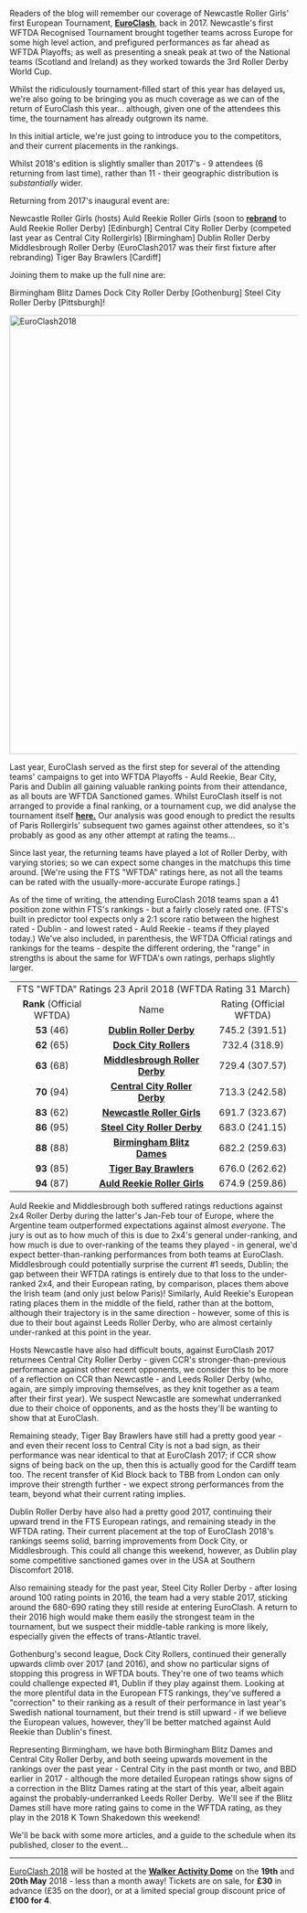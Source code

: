 <html><body><p>Readers of the blog will remember our coverage of Newcastle Roller Girls' first European Tournament, <b><a href="https://www.facebook.com/events/365884340424845/">EuroClash</a></b>, back in 2017. Newcastle's first WFTDA Recognised Tournament brought together teams across Europe for some high level action, and prefigured performances as far ahead as WFTDA Playoffs; as well as presenting a sneak peak at two of the National teams (Scotland and Ireland) as they worked towards the 3rd Roller Derby World Cup.

Whilst the ridiculously tournament-filled start of this year has delayed us, we're also going to be bringing you as much coverage as we can of the return of EuroClash this year... although, given one of the attendees this time, the tournament has already outgrown its name.

In this initial article, we're just going to introduce you to the competitors, and their current placements in the rankings.

Whilst 2018's edition is slightly smaller than 2017's - 9 attendees (6 returning from last time), rather than 11 - their geographic distribution is <em>substantially</em> wider.

Returning from 2017's inaugural event are:

Newcastle Roller Girls (hosts)
Auld Reekie Roller Girls (soon to <b><a href="https://scottishrollerderbyblog.com/2018/04/25/auld-reekies-10-anniversary-rebrand-with-your-help/">rebrand</a></b> to Auld Reekie Roller Derby) [Edinburgh]
Central City Roller Derby (competed last year as Central City Rollergirls) [Birmingham]
Dublin Roller Derby
Middlesbrough Roller Derby (EuroClash2017 was their first fixture after rebranding)
Tiger Bay Brawlers [Cardiff]

Joining them to make up the full nine are:

Birmingham Blitz Dames
Dock City Roller Derby [Gothenburg]
Steel City Roller Derby [Pittsburgh]!

<img class="aligncenter size-large wp-image-26639" src="https://scottishrollerderbyblog.com/2018/04/euroclash2018.png?w=2048" alt="EuroClash2018" width="1024" height="768">

Last year, EuroClash served as the first step for several of the attending teams' campaigns to get into WFTDA Playoffs - Auld Reekie, Bear City, Paris and Dublin all gaining valuable ranking points from their attendance, as all bouts are WFTDA Sanctioned games.
Whilst EuroClash itself is not arranged to provide a final ranking, or a tournament cup, we did analyse the tournament itself <b><a href="https://scottishrollerderbyblog.com/2017/03/30/euroclash-tomodachi-and-quad-wars-three-tournaments-one-weekend-stats/">here.</a></b> Our analysis was good enough to predict the results of Paris Rollergirls' subsequent two games against other attendees, so it's probably as good as any other attempt at rating the teams...

Since last year, the returning teams have played a lot of Roller Derby, with varying stories; so we can expect some changes in the matchups this time around. [We're using the FTS "WFTDA" ratings here, as not all the teams can be rated with the usually-more-accurate Europe ratings.]

As of the time of writing, the attending EuroClash 2018 teams span a 41 position zone within FTS's rankings - but a fairly closely rated one. (FTS's built in predictor tool expects only a 2:1 score ratio between the highest rated - Dublin - and lowest rated - Auld Reekie - teams if they played today.) We've also included, in parenthesis, the WFTDA Official ratings and rankings for the teams - despite the different ordering, the "range" in strengths is about the same for WFTDA's own ratings, perhaps slightly larger.
</p><table>
<tbody>
<tr>
<td style="text-align:center;" colspan="3" rowspan="1">FTS "WFTDA" Ratings 23 April 2018 (WFTDA Rating 31 March)</td>
</tr>
<tr>
<td style="text-align:center;" colspan="1" rowspan="1"><strong>Rank</strong> (Official WFTDA)</td>
<td style="text-align:center;" colspan="1" rowspan="1">Name</td>
<td style="text-align:center;" colspan="1" rowspan="1">Rating (Official WFTDA)</td>
</tr>
<tr>
<td style="text-align:center;" colspan="1" rowspan="1"><strong>53</strong> (46)</td>
<td style="text-align:center;" colspan="1" rowspan="1"><strong><a href="http://flattrackstats.com/teams/7775/rankings/wftda">Dublin Roller Derby</a></strong></td>
<td style="text-align:center;" colspan="1" rowspan="1">745.2 (391.51)</td>
</tr>
<tr>
<td style="text-align:center;" colspan="1" rowspan="1"><strong>62</strong> (65)</td>
<td style="text-align:center;" colspan="1" rowspan="1"><strong><a href="http://flattrackstats.com/teams/29732/rankings/wftda">Dock City Rollers</a></strong></td>
<td style="text-align:center;" colspan="1" rowspan="1">732.4 (318.9)</td>
</tr>
<tr>
<td style="text-align:center;" colspan="1" rowspan="1"><strong>63</strong> (68)</td>
<td style="text-align:center;" colspan="1" rowspan="1"><strong><a href="http://flattrackstats.com/teams/7948/rankings/wftda">Middlesbrough Roller Derby</a></strong></td>
<td style="text-align:center;" colspan="1" rowspan="1">729.4 (307.57)</td>
</tr>
<tr>
<td style="text-align:center;" colspan="1" rowspan="1"><strong>70</strong> (94)</td>
<td style="text-align:center;" colspan="1" rowspan="1"><strong><a href="http://flattrackstats.com/teams/7763/rankings/wftda">Central City Roller Derby</a></strong></td>
<td style="text-align:center;" colspan="1" rowspan="1">713.3 (242.58)</td>
</tr>
<tr>
<td style="text-align:center;" colspan="1" rowspan="1"><strong>83</strong> (62)</td>
<td style="text-align:center;" colspan="1" rowspan="1"><strong><a href="http://flattrackstats.com/teams/7949/rankings/wftda">Newcastle Roller Girls</a></strong></td>
<td style="text-align:center;" colspan="1" rowspan="1">691.7 (323.67)</td>
</tr>
<tr>
<td style="text-align:center;" colspan="1" rowspan="1"><strong>86</strong> (95)</td>
<td style="text-align:center;" colspan="1" rowspan="1"><strong><a href="http://flattrackstats.com/teams/3417/rankings/wftda">Steel City Roller Derby</a></strong></td>
<td style="text-align:center;" colspan="1" rowspan="1">683.0 (241.15)</td>
</tr>
<tr>
<td style="text-align:center;" colspan="1" rowspan="1"><strong>88</strong> (88)</td>
<td style="text-align:center;" colspan="1" rowspan="1"><strong><a href="http://flattrackstats.com/teams/7736/rankings/wftda">Birmingham Blitz Dames</a></strong></td>
<td style="text-align:center;" colspan="1" rowspan="1">682.2 (259.63)</td>
</tr>
<tr>
<td style="text-align:center;" colspan="1" rowspan="1"><strong>93</strong> (85)</td>
<td style="text-align:center;" colspan="1" rowspan="1"><strong><a href="http://flattrackstats.com/teams/7953/rankings/wftda">Tiger Bay Brawlers</a></strong></td>
<td style="text-align:center;" colspan="1" rowspan="1">676.0 (262.62)</td>
</tr>
<tr>
<td style="text-align:center;" colspan="1" rowspan="1"><strong>94</strong> (87)</td>
<td style="text-align:center;" colspan="1" rowspan="1"><strong><a href="http://flattrackstats.com/teams/5912/rankings/wftda">Auld Reekie Roller Girls</a></strong></td>
<td style="text-align:center;" colspan="1" rowspan="1">674.9 (259.86)</td>
</tr>
</tbody>
</table>
Auld Reekie and Middlesbrough both suffered ratings reductions against 2x4 Roller Derby during the latter's Jan-Feb tour of Europe, where the Argentine team outperformed expectations against almost <i>everyone</i>. The jury is out as to how much of this is due to 2x4's general under-ranking, and how much is due to over-ranking of the teams they played - in general, we'd expect better-than-ranking performances from both teams at EuroClash.
Middlesbrough could potentially surprise the current #1 seeds, Dublin; the gap between their WFTDA ratings is entirely due to that loss to the under-ranked 2x4, and their European rating, by comparison, places them above the Irish team (and only just below Paris)!
Similarly, Auld Reekie's European rating places them in the middle of the field, rather than at the bottom, although their trajectory is in the same direction - however, some of this is due to their bout against Leeds Roller Derby, who are almost certainly under-ranked at this point in the year.

Hosts Newcastle have also had difficult bouts, against EuroClash 2017 returnees Central City Roller Derby - given CCR's stronger-than-previous performance against other recent opponents, we consider this to be more of a reflection on CCR than Newcastle - and Leeds Roller Derby (who, again, are simply improving themselves, as they knit together as a team after their first year). We suspect Newcastle are somewhat underranked due to their choice of opponents, and as the hosts they'll be wanting to show that at EuroClash.

Remaining steady, Tiger Bay Brawlers have still had a pretty good year - and even their recent loss to Central City is not a bad sign, as their performance was near identical to that at EuroClash 2017; if CCR show signs of being back on the up, then this is actually good for the Cardiff team too. The recent transfer of Kid Block back to TBB from London can only improve their strength further - we expect strong performances from the team, beyond what their current rating implies.

Dublin Roller Derby have also had a pretty good 2017, continuing their upward trend in the FTS European ratings, and remaining steady in the WFTDA rating. Their current placement at the top of EuroClash 2018's rankings seems solid, barring improvements from Dock City, or Middlesbrough. This could all change this weekend, however, as Dublin play some competitive sanctioned games over in the USA at Southern Discomfort 2018.

Also remaining steady for the past year, Steel City Roller Derby - after losing around 100 rating points in 2016, the team had a very stable 2017, sticking around the 680-690 rating they still reside at entering EuroClash. A return to their 2016 high would make them easily the strongest team in the tournament, but we suspect their middle-table ranking is more likely, especially given the effects of trans-Atlantic travel.

Gothenburg's second league, Dock City Rollers, continued their generally upwards climb over 2017 (and 2016), and show no particular signs of stopping this progress in WFTDA bouts. They're one of two teams which could challenge expected #1, Dublin if they play against them. Looking at the more plentiful data in the European FTS rankings, they've suffered a "correction" to their ranking as a result of their performance in last year's Swedish national tournament, but their trend is still upward - if we believe the European values, however, they'll be better matched against Auld Reekie than Dublin's finest.

Representing Birmingham, we have both Birmingham Blitz Dames and Central City Roller Derby, and both seeing upwards movement in the rankings over the past year - Central City in the past month or two, and BBD earlier in 2017 - although the more detailed European ratings show signs of a correction in the Blitz Dames rating at the start of this year, albeit again against the probably-underranked Leeds Roller Derby.  We'll see if the Blitz Dames still have more rating gains to come in the WFTDA rating, as they play in the 2018 K Town Shakedown this weekend!

We'll be back with some more articles, and a guide to the schedule when its published, closer to the event...

<hr>

<a href="https://www.euro-clash.com/">EuroClash 2018</a> will be hosted at the <b><a href="https://goo.gl/maps/6NHQpKxP5Em">Walker Activity Dome</a></b> on the <b>19th</b> and<b> 20th May</b> 2018 - less than a month away! Tickets are on sale, for <b>£30</b> in advance (£35 on the door), or at a limited special group discount price of<b> £100 for 4</b>.</body></html>
